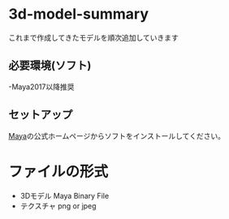 # 3d-model-summary

これまで作成してきたモデルを順次追加していきます

## 必要環境(ソフト)

-Maya2017以降推奨

## セットアップ

[Maya](https://www.autodesk.co.jp/products/maya/overview)の公式ホームページからソフトをインストールしてください。


# ファイルの形式

- 3Dモデル Maya Binary File
- テクスチャ png or jpeg

